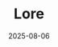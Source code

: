 ---
title: Lore
description: A community focused around the discussion of and speculation on Wynncraft's lore.
date: 2025-08-06
image: "@assets/subcommunities/lore.jpg"
location: https://discord.gg/KHpnwSy
imageAlt: The WynnTheory logo
category:
  - Discord
  - Information
---